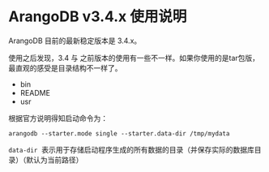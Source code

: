 # ArangoDB v3.4.x 使用说明

ArangoDB 目前的最新稳定版本是 3.4.x。

使用之后发现，3.4 与 之前版本的使用有一些不一样。如果你使用的是tar包版，最直观的感受是目录结构不一样了。

* bin
* README
* usr

根据官方说明得知启动命令为：

    arangodb --starter.mode single --starter.data-dir /tmp/mydata

`data-dir`&nbsp;&nbsp;表示用于存储启动程序生成的所有数据的目录（并保存实际的数据库目录）（默认为当前路径）


